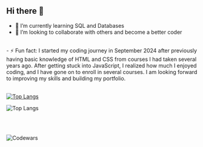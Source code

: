 ## Hi there 👋


- 🌱 I’m currently learning SQL and Databases
- 👯 I’m looking to collaborate with others and become a better coder
<br>
- ⚡ Fun fact: I started my coding journey in September 2024 after previously having basic knowledge of HTML and CSS from courses I had taken several years ago. 
After getting stuck into JavaScript, I realized how much I enjoyed coding, and I have gone on to enroll in several courses. I am looking forward to improving my skills and building 
my portfolio.
<br>
<br>

[![Top Langs](https://github-readme-stats.vercel.app/api/top-langs/?username=ReWats)](https://github.com/ReWats/github-readme-stats)

![Top Langs](https://github-readme-stats.vercel.app/api/top-langs/?username=ReWats&langs_count=8&hide=html)


<br>
<br>

![Codewars](https://img.shields.io/badge/Codewars%20%3A%20ReWats-<color>.svg)






